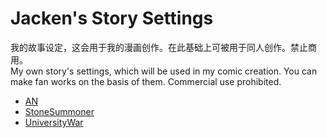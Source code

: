 # Jacken's Story Settings

我的故事设定，这会用于我的漫画创作。在此基础上可被用于同人创作。禁止商用。  
My own story's settings, which will be used in my comic creation. You can make fan works on the basis of them. Commercial use prohibited.  

* [AN](./AN/目录.md)
* [StoneSummoner](./StoneSummoner/目录.md)
* [UniversityWar](./UniversityWar/0写在前面.md)
